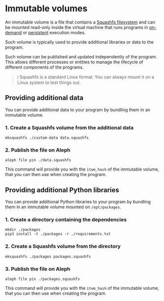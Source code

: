 # Immutable volumes

An immutable volume is a file that contains a [Squashfs filesystem](https://www.kernel.org/doc/html/latest/filesystems/squashfs.html) and can be mounted read-only inside the virtual machine that runs programs in [on-demand](../on_demand.md) or [persistent](../persistent.md) execution modes.

Such volume is typically used to provide additional libraries or data to the program. 

Such volume can be published and updated independently of the program. This allows different processes or entities
to manage the lifecycle of different components of the programs.

> ℹ️ Squashfs is a standard Linux format. You can always mount it on a Linux system to test things out.

## Providing additional data

You can provide additional data to your program by bundling them in an immutable volume.

### 1. Create a Squashfs volume from the additional data

```shell
mksquashfs ./custom-data data.squashfs
```

### 2. Publish the file on Aleph

```shell
aleph file pin ./data.squashfs
```

This command will provide you with the `item_hash` of the immutable volume, 
that you can then use when creating the program.

## Providing additional Python libraries

You can provide additional Python libraries to your program by bundling them in an immutable volume mounted on `/opt/packages`.

### 1. Create a directory containing the dependencies

```shell
mkdir ./packages
pip3 install -t ./packages -r ./requirements.txt
```

### 2. Create a Squashfs volume from the directory

```shell
mksquashfs ./packages packages.squashfs
```

### 3. Publish the file on Aleph

```shell
aleph file pin ./packages.squashfs
```

This command will provide you with the `item_hash` of the immutable volume, 
that you can then use when creating the program.

[//]: # (## Providing additional Node libraries)

